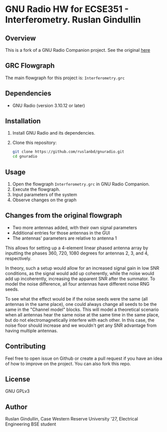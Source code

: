 
# GNU Radio HW for ECSE351 - Interferometry. Ruslan Gindullin

## Overview

This is a fork of a GNU Radio Companion project. See the original [here](https://github.com/Jtearwicker/AGISETI/blob/main/Week4_Radio_Astronomy_II/grc_files/Interferometry.grc)

## GRC Flowgraph

The main flowgraph for this project is: `Interferometry.grc`


## Dependencies

*   GNU Radio (version 3.10.12 or later)

## Installation

1.  Install GNU Radio and its dependencies.
2.  Clone this repository:

    ```bash
    git clone https://github.com/ruslanbd/gnuradio.git
    cd gnuradio
    ```

## Usage

1.  Open the flowgraph `Interferometry.grc` in GNU Radio Companion.
2.  Execute the flowgraph.
3.  Input parameters of the system
4.  Observe changes on the graph


## Changes from the original flowgraph

- Two more antennas added, with their own signal parameters
- Additional entries for those antennas in the GUI
- The antennas' parameters are relative to antenna 1

This allows for setting up a 4-element linear phased antenna array by inputting the phases 360, 720, 1080 degrees for antennas 2, 3, and 4, respectively.

In theory, such a setup would allow for an increased signal gain in low SNR conditions, as the signal would add up coherently, while the noise would add up incoherently, increasing the apparent SNR after the summator. To model the noise difference, all four antennas have different noise RNG seeds. 

To see what the effect would be if the noise seeds were the same (all antennas in the same place), one could always change all seeds to be the same in the "Channel model" blocks. This will model a theoretical scenario when all antennas hear the same noise at the same time in the same place, but do not electromagnetically interfere with each other.
In this case, the noise floor should increase and we wouldn't get any SNR advantage from having multiple antennas.

## Contributing

Feel free to open issue on Github or create a pull request if you have an idea of how to improve on the project. You can also fork this repo.

## License

GNU GPLv3

## Author

Ruslan Gindullin, Case Western Reserve University '27, Electrical Engineering BSE student
